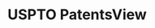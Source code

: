 ---
bigquery: https://console.cloud.google.com/bigquery?p=patents-public-data&d=patentsview&page=dataset
citation: Attribution should be given to PatentsView for use, distribution, or derivative
  works.
code: https://github.com/CSSIP-AIR/PatentsView-Code-Snippets/
contributors: USPTO
cost: None
description: 'PatentsView includes US patent data including raw data (summaries, applications,
  pregrant applications), disambugations of inventors and assignees, and inventor
  gender estimates.  Also foreign priority data, # of figures and sheets, and government
  interest statements.'
documentation: https://patentsview.org/query/builder-faqs
last_edit: Mon, 04 Apr 2022 19:02:57 GMT
location: https://patentsview.org/
maintained_by: USPTO
record_creation_timestamp: 12/2/2020 17:20:46
schema_fields: '[''id'', ''level_two'', ''role'', ''contract_award_number'', ''country'',
  ''inventor_id'', ''_102_date'', ''uuid'', ''withdrawn'', ''application_id'', ''section_id'',
  ''classification_level'', ''designation'', ''publication_number'', ''num_figures'',
  ''subcategory_id'', ''disamb_assignee_id_20190312'', ''ipc_class'', ''length'',
  ''rule_47'', ''field_id'', ''num_sheets'', ''longitude'', ''disamb_inventor_id_20190312'',
  ''disamb_inventor_id_20170307'', ''group'', ''disamb_inventor_id_20180528'', ''main_group'',
  ''name_last'', ''mainclass_id'', ''lapse_of_patent'', ''subgroup'', ''attribution_status'',
  ''organization_id'', ''citation_id'', ''level_three'', ''disamb_inventor_id_20170808'',
  ''subclass_id'', ''sector_title'', ''city'', ''rawinventor_id'', ''rawassignee_id'',
  ''dependent'', ''num'', ''county_fips'', ''latlong'', ''name_first'', ''abstract'',
  ''subclass'', ''disamb_inventor_id_20191008'', ''patent_id'', ''disamb_inventor_id_20181127'',
  ''disamb_inventor_id_20171003'', ''term_disclaimer'', ''sequence'', ''number'',
  ''disamb_assignee_id_20200331'', ''lawyer_id'', ''disamb_inventor_id_20171226'',
  ''name'', ''rawlocation_id'', ''disamb_inventor_id_20190820'', ''state_fips'', ''fname'',
  ''classification_status'', ''disamb_assignee_id_20200929'', ''disamb_assignee_id_20181127'',
  ''level_one'', ''term_extension'', ''subsection_id'', ''_371_date'', ''organization'',
  ''group_id'', ''classification_data_source'', ''country_transformed'', ''disamb_assignee_id_20191231'',
  ''latin_name'', ''subgroup_id'', ''applicant_type'', ''status'', ''kind'', ''title'',
  ''f102_date'', ''male_flag'', ''disamb_inventor_id_20201229'', ''variety'', ''filename'',
  ''disamb_assignee_id_20191008'', ''deceased'', ''lname'', ''date'', ''doc_type'',
  ''disamb_inventor_id_20200630'', ''series_code'', ''doctype'', ''text'', ''category'',
  ''disamb_assignee_id_20200630'', ''disamb_inventor_id_20200331'', ''category_id'',
  ''latitude'', ''reldocno'', ''section'', ''disclaimer_date'', ''num_claims'', ''action_date'',
  ''symbol_position'', ''gi_statement'', ''location_id'', ''classification_value'',
  ''disamb_assignee_id_20190820'', ''type'', ''exemplary'', ''relkind'', ''f371_date'',
  ''term_grant'', ''county'', ''disamb_inventor_id_20200929'', ''field_title'', ''disamb_inventor_id_20191231'',
  ''male'', ''state'', ''rel_id'', ''ipc_version_indicator'', ''assignee_id'']'
shortname: patentsview
tags:
- disambiguation
- United States
- gender
terms_of_use: Creative Commons Attribution 4.0 International License.
timeframe: 1963-1999
title: USPTO PatentsView
uuid: cf1780b1-e265-4e49-8d1d-83b9cfe0fd9a
---